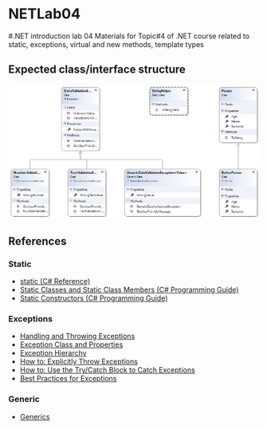 # NETLab04
#.NET introduction lab 04
Materials for Topic#4 of .NET course related to static, exceptions, virtual and new methods, template types

Expected class/interface structure
----------------------------------
![Calculator Class Structure diagram](https://github.com/plbo/NETLab04/blob/master/Structure.png)

References
----------
### Static
* [static (C# Reference)](https://msdn.microsoft.com/en-us/library/98f28cdx.aspx)
* [Static Classes and Static Class Members (C# Programming Guide)](https://msdn.microsoft.com/en-us/library/79b3xss3.aspx)
* [Static Constructors (C# Programming Guide)](https://msdn.microsoft.com/en-us/library/k9x6w0hc.aspx)

### Exceptions
* [Handling and Throwing Exceptions](https://msdn.microsoft.com/en-us/library/5b2yeyab(v=vs.110).aspx)
* [Exception Class and Properties](https://msdn.microsoft.com/en-us/library/5whzhsd2(v=vs.110).aspx)
* [Exception Hierarchy](https://msdn.microsoft.com/en-us/library/z4c5tckx(v=vs.110).aspx)
* [How to: Explicitly Throw Exceptions](https://msdn.microsoft.com/en-us/library/xhcbs8fz(v=vs.110).aspx)
* [How to: Use the Try/Catch Block to Catch Exceptions](https://msdn.microsoft.com/en-us/library/xtd0s8kd(v=vs.110).aspx)
* [Best Practices for Exceptions](https://msdn.microsoft.com/en-us/library/seyhszts(v=vs.110).aspx)

### Generic
* [Generics](https://msdn.microsoft.com/en-us/library/512aeb7t.aspx)
